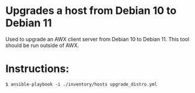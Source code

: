 
# Upgrades a host from Debian 10 to Debian 11

Used to upgrade an AWX client server from Debian 10 to Debian 11. This tool should be run outside of AWX.

# Instructions:

`$ ansible-playbook -i ./inventory/hosts upgrade_distro.yml`
